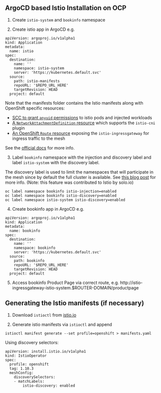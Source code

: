 ## ArgoCD based Istio Installation on OCP
1. Create `istio-system` and `bookinfo` namespace

2. Create istio app in ArgoCD e.g.
```
apiVersion: argoproj.io/v1alpha1
kind: Application
metadata:
  name: istio
spec:
  destination:
    name: ''
    namespace: istio-system
    server: 'https://kubernetes.default.svc'
  source:
    path: istio-manifests
    repoURL: '$REPO_URL_HERE'
    targetRevision: HEAD
  project: default
```
Note that the manifests folder contains the Istio manifests along with OpenShift specific resources:
* [SCC to grant `anyuid` permissions](istio-manifests/istio-sys-scc-anyuid.yaml) to istio pods and injected workloads
* [A `NetworkAttachmentDefinition` resource](istio-manifests/network-attach-istio-cni.yaml) which supports the `istio-cni` plugin 
* [An OpenShift `Route` resource](istio-manifests/ingress-gateway-route.yaml) exposing the `istio-ingressgateway` for ingress traffic to the mesh

See the [official docs](https://istio.io/latest/docs/setup/platform-setup/openshift/) for more info.

3. Label `bookinfo` namespace with the injection and discovery label and label `istio-system` with the discovery label.

The discovery label is used to limit the namespaces that will participate in the mesh since by default the full cluster is available. See [this blog post](https://istio.io/latest/blog/2021/discovery-selectors/) for more info. (Note: this feature was contributed to Istio by solo.io)
```
oc label namespace bookinfo istio-injection=enabled
oc label namespace bookinfo istio-discovery=enabled
oc label namespace istio-system istio-discovery=enabled
```

4. Create bookinfo app in ArgoCD e.g.
```
apiVersion: argoproj.io/v1alpha1
kind: Application
metadata:
  name: bookinfo
spec:
  destination:
    name: ''
    namespace: bookinfo
    server: 'https://kubernetes.default.svc'
  source:
    path: bookinfo
    repoURL: '$REPO_URL_HERE'
    targetRevision: HEAD
  project: default
```

5. Access bookinfo Product Page via correct route, e.g. http://istio-ingressgateway-istio-system.$ROUTER-DOMAIN/productpage

## Generating the Istio manifests (if necessary)

1. Download `istioctl` from [istio.io](https://istio.io/latest/docs/setup/getting-started/#download)

2. Generate istio manifests via `istioctl` and append

```
istioctl manifest generate --set profile=openshift > manifests.yaml
```

Using discovery selectors:
```
apiVersion: install.istio.io/v1alpha1
kind: IstioOperator
spec:
  profile: openshift
  tag: 1.10.3
  meshConfig:
    discoverySelectors:
    - matchLabels:
        istio-discovery: enabled
```